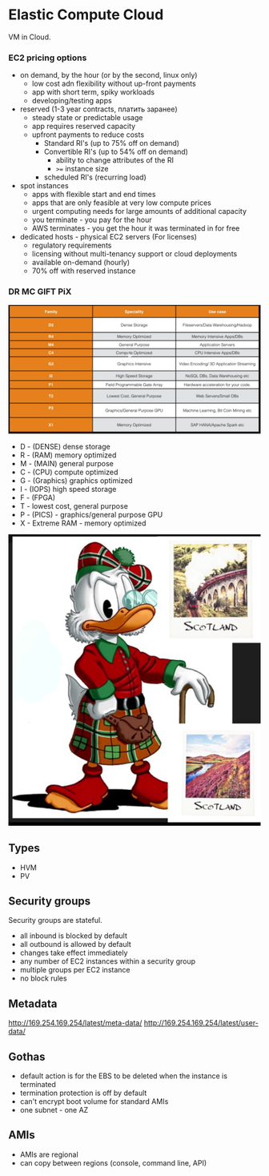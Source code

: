 # Elastic Compute Cloud

VM in Cloud.

### EC2 pricing options
- on demand, by the hour (or by the second, linux only)
    * low cost adn flexibility without up-front payments
    * app with short term, spiky workloads
    * developing/testing apps
- reserved (1-3 year contracts, платить заранее)
    * steady state or predictable usage
    * app requires reserved capacity
    * upfront payments to reduce costs
        * Standard RI's (up to 75% off on demand)
        * Convertible RI's (up to 54% off on demand)
            * ability to change attributes of the RI
            * `>=` instance size
        * scheduled RI's (recurring load)
- spot instances
    * apps with flexible start and end times
    * apps that are only feasible at very low compute prices
    * urgent computing needs for large amounts of additional capacity
    * you terminate - you pay for the hour
    * AWS terminates - you get the hour it was terminated in for free
- dedicated hosts - physical EC2 servers (For licenses)
    * regulatory requirements
    * licensing without multi-tenancy support or cloud deployments
    * available on-demand (hourly)
    * 70% off with reserved instance

### DR MC GIFT PiX

![alt](../images/instance_types.png)

- D - (DENSE) dense storage
- R - (RAM) memory optimized
- M - (MAIN) general purpose
- C - (CPU) compute optimized
- G - (Graphics) graphics optimized
- I - (IOPS) high speed storage
- F - (FPGA)
- T - lowest cost, general purpose
- P - (PICS) - graphics/general purpose GPU
- X - Extreme RAM - memory optimized

![alt](../images/instance_types_2.png)

## Types

- HVM
- PV

## Security groups

Security groups are stateful.
- all inbound is blocked by default
- all outbound is allowed by default
- changes take effect immediately
- any number of EC2 instances within a security group
- multiple groups per EC2 instance
- no block rules

## Metadata

http://169.254.169.254/latest/meta-data/
http://169.254.169.254/latest/user-data/

## Gothas

- default action is for the EBS to be deleted when the instance is terminated
- termination protection is off by default
- can't encrypt boot volume for standard AMIs
- one subnet - one AZ

## AMIs

- AMIs are regional
- can copy between regions (console, command line, API)
